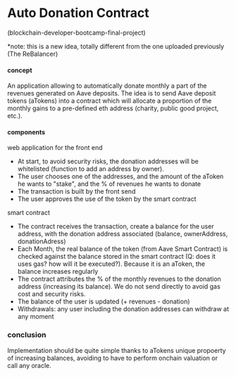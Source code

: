 # Auto Donation Contract
(blockchain-developer-bootcamp-final-project)

*note: this is a new idea, totally different from the one uploaded previously (The ReBalancer)

#### concept
An application allowing to automatically donate monthly a part of the revenues generated on Aave deposits.
The idea is to send Aave deposit tokens (aTokens) into a contract which will allocate a proportion of the monthly gains to a pre-defined eth address (charity, public good project, etc.).

#### components

web application for the front end
- At start, to avoid security risks, the donation addresses will be whitelisted (function to add an address by owner).
- The user chooses one of the addresses, and the amount of the aToken he wants to "stake", and the % of revenues he wants to donate
- The transaction is built by the front send
- The user approves the use of the token by the smart contract

smart contract
- The contract receives the transaction, create a balance for the user address, with the donation address associated (balance, ownerAddress, donationAdress)
- Each Month, the real balance of the token (from Aave Smart Contract) is checked against the balance stored in the smart contract (Q: does it uses gas? how will it be executed?). Because it is an aToken, the balance increases regularly
- The contract attributes the % of the monthly revenues to the donation address (increasing its balance). We do not send directly to avoid gas cost and security risks.
- The balance of the user is updated (+  revenues - donation)
- Withdrawals: any user including the donation addresses can withdraw at any moment

### conclusion
Implementation should be quite simple thanks to aTokens unique propoerty of increasing balances, avoiding to have to perform onchain valuation or call any oracle.

